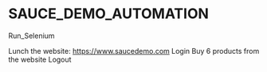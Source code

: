 # SAUCE_DEMO_AUTOMATION
Run_Selenium



Lunch the website: https://www.saucedemo.com
Login
Buy 6 products from the website
Logout

